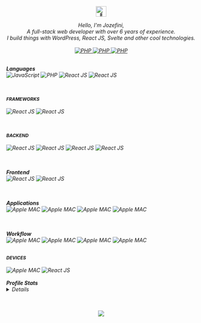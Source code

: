 <div align="center">
    <img src="https://github.com/wervlad/wervlad/assets/24524555/766d336d-b87d-44ba-807c-c51de2bc6b4d" width="28px" alt="👋">
</div>

<p align="center">
    <i>
    Hello, I'm Jozefini,
    <br>
    A full-stack web developer with over 6 years of experience.<br/>
    I build things with WordPress, React JS, Svelte and other cool technologies.
    <br>
    <br>
    <a href="https://www.linkedin.com/in/jozefini" target="_blank">
       <img src="https://img.shields.io/badge/linkedin-black?logo=linkedin&style=for-the-badge&logoColor=fff" alt="PHP" />
    </a>
    <a href="https://twitter.com/im_jozef" target="_blank">
       <img src="https://img.shields.io/badge/twitter-black?logo=twitter&style=for-the-badge&logoColor=fff" alt="PHP" />
    </a>
    <a href="https://www.codepen.io/jozefini" target="_blank">
       <img src="https://img.shields.io/badge/codepen-black?logo=codepen&style=for-the-badge&logoColor=fff" alt="PHP" />
    </a>
</p>

<div align="left">

<br />
<b>Languages</b><br/>
<img src="https://img.shields.io/badge/javascript-black?logo=javascript&style=for-the-badge&logoColor=fff" alt="JavaScript"/>
<img src="https://img.shields.io/badge/php-black?logo=php&style=for-the-badge&logoColor=fff" alt="PHP"/>
<img src="https://img.shields.io/badge/react-black?logo=react&style=for-the-badge&logoColor=fff" alt="React JS"/>
<img src="https://img.shields.io/badge/svelte-black?logo=svelte&style=for-the-badge&logoColor=fff" alt="React JS"/>

<br/><br/>
<b style="font-size:12px;text-transform:uppercase;display:block;">Frameworks</b><br/>
<img src="https://img.shields.io/badge/next js-black?logo=next.js&style=for-the-badge&logoColor=fff" alt="React JS"/>
<img src="https://img.shields.io/badge/svelte kit-black?logo=svelte&style=for-the-badge&logoColor=fff" alt="React JS"/>

<br/><br/>
<b style="font-size:12px;text-transform:uppercase;display:block;">Backend</b><br/>
<img src="https://img.shields.io/badge/wordpress-black?logo=wordpress&style=for-the-badge&logoColor=fff" alt="React JS"/>
<img src="https://img.shields.io/badge/sanity.io-black?logo=stripe&style=for-the-badge&logoColor=fff" alt="React JS"/>
<img src="https://img.shields.io/badge/express-black?logo=express&style=for-the-badge&logoColor=fff" alt="React JS"/>
<img src="https://img.shields.io/badge/node.js-black?logo=node.js&style=for-the-badge&logoColor=fff" alt="React JS"/>

<br/><br/>
<b>Frontend</b><br/>
<img src="https://img.shields.io/badge/tailwindcss-black?logo=tailwindcss&style=for-the-badge&logoColor=fff" alt="React JS"/>
<img src="https://img.shields.io/badge/sass-black?logo=sass&style=for-the-badge&logoColor=fff" alt="React JS"/>

<br /><br/>
<b>Applications</b><br/>
<img src="https://img.shields.io/badge/VS Code-black?logo=Visual Studio Code&style=for-the-badge&logoColor=fff" alt="Apple MAC"/>
<img src="https://img.shields.io/badge/PHPStorm-black?logo=phpstorm&style=for-the-badge&logoColor=fff" alt="Apple MAC"/>
<img src="https://img.shields.io/badge/Figma-black?logo=figma&style=for-the-badge&logoColor=fff" alt="Apple MAC"/>
<img src="https://img.shields.io/badge/Photoshop-black?logo=adobe photoshop&style=for-the-badge&logoColor=fff" alt="Apple MAC"/>

<br /><br/>
<b>Workflow</b><br/>
<img src="https://img.shields.io/badge/ClickUp-black?logo=clickup&style=for-the-badge&logoColor=fff" alt="Apple MAC"/>
<img src="https://img.shields.io/badge/Jira-black?logo=Jira&style=for-the-badge&logoColor=fff" alt="Apple MAC"/>
<img src="https://img.shields.io/badge/Everhour-black?logo=cookiecutter&style=for-the-badge&logoColor=fff" alt="Apple MAC"/>
<img src="https://img.shields.io/badge/Notion-black?logo=notion&style=for-the-badge&logoColor=fff" alt="Apple MAC"/>

<br />
<b style="font-size:12px;text-transform:uppercase;display:block;">Devices</b><br/>
<img src="https://img.shields.io/badge/Macbook M1 pro-black?logo=apple&style=for-the-badge&logoColor=fff" alt="Apple MAC"/>
<img src="https://img.shields.io/badge/Samsung note s20-black?logo=samsung&style=for-the-badge&logoColor=fff" alt="React JS"/>
</div>

<br />
<b>Profile Stats</b>
<details>
<p align="center">
  <img src="https://github-readme-streak-stats.herokuapp.com/?user=jozefini&hide_border=true&card_width=338&theme=transparent" />
  <img src="http://github-profile-summary-cards.vercel.app/api/cards/stats?username=jozefini&theme=transparent" />
  <img src="https://github-readme-stats.vercel.app/api/top-langs/?username=jozefini&langs_count=10&exclude_repo=&hide=jupyter%20notebook,vim%20script,cmake,makefile,batchfile,emacs%20lisp,css,html&layout=default&card_width=699&hide_border=true&theme=transparent" />
</p>
</details>

<br />
<br />
<p align="center">
  <img src="https://komarev.com/ghpvc/?username=jozefini&color=green&style=flat" />
</p>
